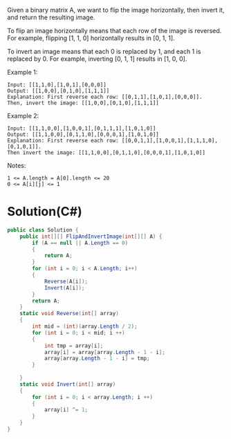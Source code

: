 Given a binary matrix A, we want to flip the image horizontally, then invert it, and return the resulting image.

To flip an image horizontally means that each row of the image is reversed.  For example, flipping [1, 1, 0] horizontally results in [0, 1, 1].

To invert an image means that each 0 is replaced by 1, and each 1 is replaced by 0. For example, inverting [0, 1, 1] results in [1, 0, 0].

Example 1:
```
Input: [[1,1,0],[1,0,1],[0,0,0]]
Output: [[1,0,0],[0,1,0],[1,1,1]]
Explanation: First reverse each row: [[0,1,1],[1,0,1],[0,0,0]].
Then, invert the image: [[1,0,0],[0,1,0],[1,1,1]]
```
Example 2:
```
Input: [[1,1,0,0],[1,0,0,1],[0,1,1,1],[1,0,1,0]]
Output: [[1,1,0,0],[0,1,1,0],[0,0,0,1],[1,0,1,0]]
Explanation: First reverse each row: [[0,0,1,1],[1,0,0,1],[1,1,1,0],[0,1,0,1]].
Then invert the image: [[1,1,0,0],[0,1,1,0],[0,0,0,1],[1,0,1,0]]
```
Notes:
```
1 <= A.length = A[0].length <= 20
0 <= A[i][j] <= 1
```


# Solution(C#)
```C#
public class Solution {
    public int[][] FlipAndInvertImage(int[][] A) {
        if (A == null || A.Length == 0)
        {
            return A;
        }
        for (int i = 0; i < A.Length; i++)
        {
            Reverse(A[i]);
            Invert(A[i]);
        }
        return A;
    }
    static void Reverse(int[] array)
    {
        int mid = (int)(array.Length / 2);
        for (int i = 0; i < mid; i ++)
        {
            int tmp = array[i];
            array[i] = array[array.Length - 1 - i];
            array[array.Length - 1 - i] = tmp;
        }
        
    }
    static void Invert(int[] array)
    {
        for (int i = 0; i < array.Length; i ++)
        {
            array[i] ^= 1;
        }
    }
}
```
